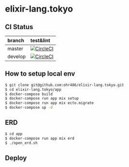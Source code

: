 # elixir-lang.tokyo

## CI Status

| branch  | test&lint                                                                                                                                                 |
|:--------|:----------------------------------------------------------------------------------------------------------------------------------------------------------|
| master  | [![CircleCI](https://circleci.com/gh/ohr486/elixir-lang.tokyo/tree/master.svg?style=svg)](https://circleci.com/gh/ohr486/elixir-lang.tokyo/tree/master)   |
| develop | [![CircleCI](https://circleci.com/gh/ohr486/elixir-lang.tokyo/tree/develop.svg?style=svg)](https://circleci.com/gh/ohr486/elixir-lang.tokyo/tree/develop) |

## How to setup local env

```bash
$ git clone git@github.com:ohr486/elixir-lang.tokyo.git
$ cd elixir-lang.tokyo/app
$ docker-compose build
$ docker-compose run app mix setup
$ docker-compose run app mix ecto.migrate
$ docker-compose up -d
```

## ERD

```bash
$ cd app
$ docker-compose run app mix erd
$ ./open_erd.sh
```

## Deploy




